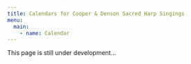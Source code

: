 ```yaml
---
title: Calendars for Cooper & Denson Sacred Harp Singings
menu:
  main:
    - name: Calendar
---
```


This page is still under development...